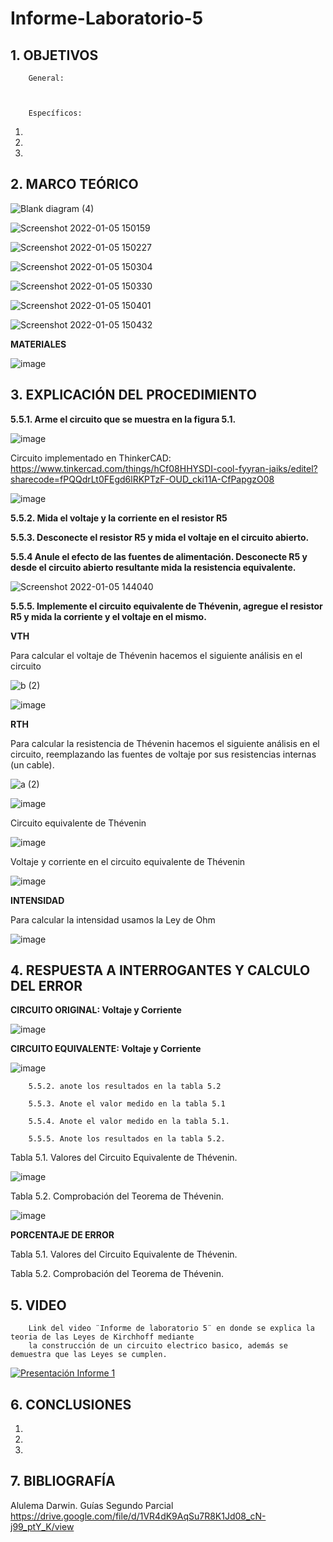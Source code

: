 # Informe-Laboratorio-5

## 1. OBJETIVOS
 
        General: 



        Específicos: 
 
1. 
        
2. 
        
3. 
        

## 2. MARCO TEÓRICO

![Blank diagram (4)](https://user-images.githubusercontent.com/93826527/148281324-145841db-0ab8-4482-8a53-1e60c5decbe4.png)

![Screenshot 2022-01-05 150159](https://user-images.githubusercontent.com/93826527/148281379-8a97b1b3-c157-4989-87c0-7ad340a909a1.png)

![Screenshot 2022-01-05 150227](https://user-images.githubusercontent.com/93826527/148281427-f5a42f35-9587-4a18-9bc1-c1f90f782528.png)

![Screenshot 2022-01-05 150304](https://user-images.githubusercontent.com/93826527/148281490-000773f3-51a7-4c9d-b7a4-28a81bbc7c59.png)

![Screenshot 2022-01-05 150330](https://user-images.githubusercontent.com/93826527/148281537-e2563599-e3ad-48eb-92fa-e5b0e7d5c25e.png)

![Screenshot 2022-01-05 150401](https://user-images.githubusercontent.com/93826527/148281611-8c5dacae-28a6-45ea-ab1a-2a77f9cdebbe.png)

![Screenshot 2022-01-05 150432](https://user-images.githubusercontent.com/93826527/148281687-91697d15-41a9-4b3b-985f-e85308f0df86.png)

**MATERIALES**

![image](https://user-images.githubusercontent.com/93396250/148418977-c0efaeb1-2c2a-4c96-8afc-34f67921733e.png)


## 3. EXPLICACIÓN DEL PROCEDIMIENTO

**5.5.1. Arme el circuito que se muestra en la figura 5.1.**

![image](https://user-images.githubusercontent.com/93396250/148305089-399b9fef-c15c-45b2-b1e8-bd3d795bfea2.png)

Circuito implementado en ThinkerCAD: https://www.tinkercad.com/things/hCf08HHYSDI-cool-fyyran-jaiks/editel?sharecode=fPQQdrLt0FEgd6lRKPTzF-OUD_cki11A-CfPapgzO08

![image](https://user-images.githubusercontent.com/93396250/148307513-f69bc9b8-276e-4de6-8159-89762e757114.png)

**5.5.2. Mida el voltaje y la corriente en el resistor R5**




**5.5.3. Desconecte el resistor R5 y mida el voltaje en el circuito abierto.**





**5.5.4 Anule el efecto de las fuentes de alimentación. Desconecte R5 y desde el circuito abierto resultante mida la resistencia equivalente.**

![Screenshot 2022-01-05 144040](https://user-images.githubusercontent.com/93826527/148278631-407bd5c9-31fb-475c-a400-a7479ec06f57.png)


**5.5.5. Implemente el circuito equivalente de Thévenin, agregue el resistor R5 y mida la corriente y el voltaje en el mismo.**


**VTH**

Para calcular el voltaje de Thévenin hacemos el siguiente análisis en el circuito

![b (2)](https://user-images.githubusercontent.com/93396250/148467709-f6d3cf34-1607-4feb-b187-7b38af253977.jpg)

![image](https://user-images.githubusercontent.com/93396250/148469556-ef5d070c-cc61-4f93-9e9a-935bd0159b07.png)


**RTH**

Para calcular la resistencia de Thévenin hacemos el siguiente análisis en el circuito, reemplazando las fuentes de voltaje por sus resistencias internas (un cable). 

![a (2)](https://user-images.githubusercontent.com/93396250/148467865-45935a8f-3271-4247-8eb5-20209c84c347.jpg)

![image](https://user-images.githubusercontent.com/93396250/148469578-ecc51fe9-7ae5-426d-8d45-2f19558671fe.png)



Circuito equivalente de Thévenin

![image](https://user-images.githubusercontent.com/93396250/148468727-69c3b664-edce-49b7-b2c4-37533492a73b.png)

Voltaje y corriente en el circuito equivalente de Thévenin

![image](https://user-images.githubusercontent.com/93396250/148469026-941eca21-180b-4f80-9c9d-ebd00199e228.png)


**INTENSIDAD**

Para calcular la intensidad usamos la Ley de Ohm

![image](https://user-images.githubusercontent.com/93396250/148469776-db413449-7f1b-4a39-acf1-03e61553fd59.png)


## 4. RESPUESTA A INTERROGANTES Y CALCULO DEL ERROR
      
**CIRCUITO ORIGINAL: Voltaje y Corriente**

![image](https://user-images.githubusercontent.com/93396250/148494708-82bf0e98-8908-4b51-954c-34ef1664335e.png)


**CIRCUITO EQUIVALENTE: Voltaje y Corriente**

![image](https://user-images.githubusercontent.com/93396250/148494804-cdccd86a-eff4-4e2e-a8c5-3883875e1dda.png)


        5.5.2. anote los resultados en la tabla 5.2

        5.5.3. Anote el valor medido en la tabla 5.1

        5.5.4. Anote el valor medido en la tabla 5.1.

        5.5.5. Anote los resultados en la tabla 5.2.

Tabla 5.1. Valores del Circuito Equivalente de Thévenin.

![image](https://user-images.githubusercontent.com/93396250/148496194-81dd2fee-8a9c-4376-9b45-e90d6c2e9d95.png)



Tabla 5.2. Comprobación del Teorema de Thévenin.

![image](https://user-images.githubusercontent.com/93396250/148495400-0742135d-06d0-419b-88c8-961d351ba6e8.png)


**PORCENTAJE DE ERROR**

Tabla 5.1. Valores del Circuito Equivalente de Thévenin.



Tabla 5.2. Comprobación del Teorema de Thévenin.


## 5. VIDEO

        Link del video ¨Informe de laboratorio 5¨ en donde se explica la teoria de las Leyes de Kirchhoff mediante 
        la construcción de un circuito electrico basico, además se demuestra que las Leyes se cumplen.
 

 
[![Presentación Informe 1](https://img.youtube.com/vi/iyJIL712wRU/0.jpg)](https://www.youtube.com/watch?v=iyJIL712wRU)



## 6. CONCLUSIONES

   1. 
        
   2. 
        
   3. 
        

## 7. BIBLIOGRAFÍA

Alulema Darwin. Guías Segundo Parcial https://drive.google.com/file/d/1VR4dK9AqSu7R8K1Jd08_cN-j99_ptY_K/view


